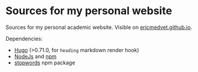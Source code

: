 # Sources for my personal website

Sources for my personal academic website.
Visible on [ericmedvet.github.io](https://ericmedvet.github.io).

Dependencies:

- [Hugo](https://gohugo.io/) (>0.71.0, for `heading` markdown render hook)
- [NodeJs](https://nodejs.org/) and [npm](https://www.npmjs.com/)
- [stopwords](https://www.npmjs.com/package/stopword) npm package
